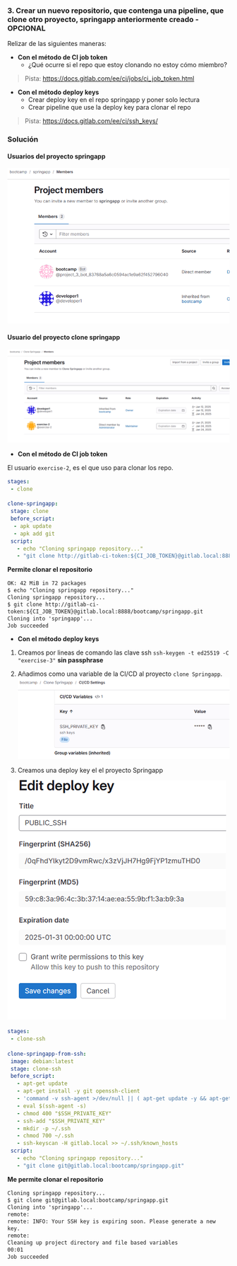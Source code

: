 ### 3. Crear un nuevo repositorio, que contenga una pipeline, que clone otro proyecto, springapp anteriormente creado - OPCIONAL

Relizar de las siguientes maneras:
  
* **Con el método de CI job token**
  * ¿Qué ocurre si el repo que estoy clonando no estoy cómo miembro?

> Pista: https://docs.gitlab.com/ee/ci/jobs/ci_job_token.html

* **Con el método deploy keys**
  * Crear deploy key en el repo springapp y poner solo lectura
  * Crear pipeline que use la deploy key para clonar el repo

 > Pista: https://docs.gitlab.com/ee/ci/ssh_keys/

 ### Solución

#### Usuarios del proyecto springapp
![alt text](image-10.png)

#### Usuario del proyecto clone springapp
 ![alt text](image-12.png)

* **Con el método de CI job token**

El usuario `exercise-2`, es el que uso para clonar los repo.

 ```yaml
 stages:
  - clone

clone-springapp:
  stage: clone
  before_script:
   - apk update
   - apk add git
  script:
    - echo "Cloning springapp repository..."
    - "git clone http://gitlab-ci-token:${CI_JOB_TOKEN}@gitlab.local:8888/bootcamp/springapp.git"
 ```
**Permite clonar el repositorio**
 ```shell
 OK: 42 MiB in 72 packages
$ echo "Cloning springapp repository..."
Cloning springapp repository...
$ git clone http://gitlab-ci-token:${CI_JOB_TOKEN}@gitlab.local:8888/bootcamp/springapp.git
Cloning into 'springapp'...
Job succeeded
 ```

 * **Con el método deploy keys**
 1. Creamos por lineas de comando las clave ssh `ssh-keygen -t ed25519 -C "exercise-3"` **sin passphrase**
 2. Añadimos como una variable de la CI/CD al proyecto `clone Springapp`.
![clone springapp](image-9.png)

 3. Creamos una deploy key el el proyecto Springapp

![Pub](image-11.png)
 ```yaml
 stages:
  - clone-ssh
  
clone-springapp-from-ssh:
  image: debian:latest
  stage: clone-ssh
  before_script:
    - apt-get update
    - apt-get install -y git openssh-client
    - 'command -v ssh-agent >/dev/null || ( apt-get update -y && apt-get install openssh-client -y )'
    - eval $(ssh-agent -s)
    - chmod 400 "$SSH_PRIVATE_KEY"
    - ssh-add "$SSH_PRIVATE_KEY"
    - mkdir -p ~/.ssh
    - chmod 700 ~/.ssh
    - ssh-keyscan -H gitlab.local >> ~/.ssh/known_hosts
  script:
    - echo "Cloning springapp repository..."
    - "git clone git@gitlab.local:bootcamp/springapp.git"   
 ```
**Me permite clonar el repositorio**
 ```shell
Cloning springapp repository...
$ git clone git@gitlab.local:bootcamp/springapp.git
Cloning into 'springapp'...
remote: 
remote: INFO: Your SSH key is expiring soon. Please generate a new key.
remote: 
Cleaning up project directory and file based variables
00:01
Job succeeded
 ```

